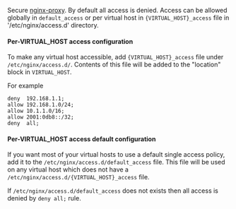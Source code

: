 Secure [nginx-proxy][1]. By default all access is denied. Access can be allowed globally in `default_access` or per virtual host in `{VIRTUAL_HOST}_access` file in '/etc/nginx/access.d' directory.

#### Per-VIRTUAL_HOST access configuration

To make any virtual host accessible, add `{VIRTUAL_HOST}_access` file under `/etc/nginx/access.d/`. Contents of this file will be added to the "location" block in `VIRTUAL_HOST`.

For example

```Nginx
deny  192.168.1.1;
allow 192.168.1.0/24;
allow 10.1.1.0/16;
allow 2001:0db8::/32;
deny  all;
```

#### Per-VIRTUAL_HOST access default configuration

If you want most of your virtual hosts to use a default single access policy, add it to the `/etc/nginx/access.d/default_access` file. This file will be used on any virtual host which does not have a `/etc/nginx/access.d/{VIRTUAL_HOST}_access` file.

If `/etc/nginx/access.d/default_access` does not exists then all access is denied by `deny all;` rule.

  [1]: https://hub.docker.com/r/jwilder/nginx-proxy/

